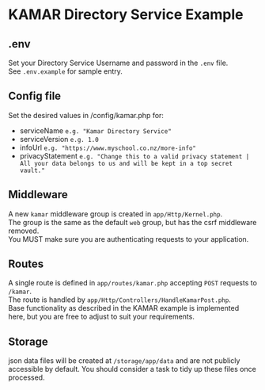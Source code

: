 # KAMAR Directory Service Example

## .env 
Set your Directory Service Username and password in the `.env` file.  
See `.env.example` for sample entry.  

## Config file
Set the desired values in /config/kamar.php for:  
- serviceName `e.g. "Kamar Directory Service"`
- serviceVersion `e.g. 1.0`
- infoUrl `e.g. "https://www.myschool.co.nz/more-info"`
- privacyStatement  `e.g. "Change this to a valid privacy statement | All your data belongs to us and will be kept in a top secret vault."`

## Middleware
A new `kamar` middleware group is created in `app/Http/Kernel.php`.  
The group is the same as the default `web` group, but has the csrf middleware removed.  
You MUST make sure you are authenticating requests to your application.  

## Routes
A single route is defined in `app/routes/kamar.php` accepting `POST` requests to `/kamar`.  
The route is handled by `app/Http/Controllers/HandleKamarPost.php`.  
Base functionality as described in the KAMAR example is implemented here, but you are free to adjust to suit your requirements.

## Storage
json data files will be created at `/storage/app/data` and are not publicly accessible by default.
You should consider a task to tidy up these files once processed.
